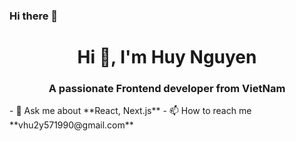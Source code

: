 ### Hi there 👋
<h1 align="center">Hi 👋, I'm Huy Nguyen</h1>
<h3 align="center">A passionate Frontend developer from VietNam</h3>
- 💬 Ask me about **React, Next.js**
- 📫 How to reach me **vhu2y571990@gmail.com**

<!--
**vhuy257/vhuy257** is a ✨ _special_ ✨ repository because its `README.md` (this file) appears on your GitHub profile.

Here are some ideas to get you started:

- 🔭 I’m currently working on ...
- 🌱 I’m currently learning ...
- 👯 I’m looking to collaborate on ...
- 🤔 I’m looking for help with ...
- 💬 Ask me about ...
- 📫 How to reach me: ...
- 😄 Pronouns: ...
- ⚡ Fun fact: ...
-->
